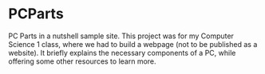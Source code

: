 # PCParts
PC Parts in a nutshell sample site.
This project was for my Computer Science 1 class, where we had to build a webpage (not to be published as a website). It briefly explains the necessary components of a PC, while offering some other resources to learn more.
